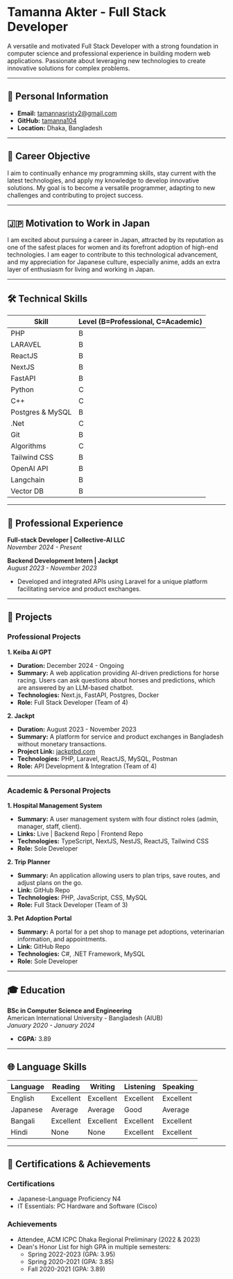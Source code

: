# Tamanna Akter - Full Stack Developer  

A versatile and motivated Full Stack Developer with a strong foundation in computer science and professional experience in building modern web applications. Passionate about leveraging new technologies to create innovative solutions for complex problems.  

---

## 📌 Personal Information  
- **Email:** tamannasristy2@gmail.com  
- **GitHub:** [tamanna104](https://github.com/tamanna104)  
- **Location:** Dhaka, Bangladesh  

---

## 🎯 Career Objective  
I aim to continually enhance my programming skills, stay current with the latest technologies, and apply my knowledge to develop innovative solutions. My goal is to become a versatile programmer, adapting to new challenges and contributing to project success.  

---

## 🇯🇵 Motivation to Work in Japan  
I am excited about pursuing a career in Japan, attracted by its reputation as one of the safest places for women and its forefront adoption of high-end technologies. I am eager to contribute to this technological advancement, and my appreciation for Japanese culture, especially anime, adds an extra layer of enthusiasm for living and working in Japan.  

---

## 🛠️ Technical Skills  

| Skill | Level (B=Professional, C=Academic) |
|-------|------------------------------------|
| PHP | B |
| LARAVEL | B |
| ReactJS | B |
| NextJS | B |
| FastAPI | B |
| Python | C |
| C++ | C |
| Postgres & MySQL | B |
| .Net | C |
| Git | B |
| Algorithms | C |
| Tailwind CSS | B |
| OpenAI API | B |
| Langchain | B |
| Vector DB | B |

---

## 💼 Professional Experience  

**Full-stack Developer | Collective-AI LLC**  
*November 2024 - Present*  

**Backend Development Intern | Jackpt**  
*August 2023 - November 2023*  
- Developed and integrated APIs using Laravel for a unique platform facilitating service and product exchanges.  

---

## 🚀 Projects  

### Professional Projects  

**1. Keiba Ai GPT**  
- **Duration:** December 2024 - Ongoing  
- **Summary:** A web application providing AI-driven predictions for horse racing. Users can ask questions about horses and predictions, which are answered by an LLM-based chatbot.  
- **Technologies:** Next.js, FastAPI, Postgres, Docker  
- **Role:** Full Stack Developer (Team of 4)  

**2. Jackpt**  
- **Duration:** August 2023 - November 2023  
- **Summary:** A platform for service and product exchanges in Bangladesh without monetary transactions.  
- **Project Link:** [jackptbd.com](http://jackptbd.com)  
- **Technologies:** PHP, Laravel, ReactJS, MySQL, Postman  
- **Role:** API Development & Integration (Team of 4)  

---

### Academic & Personal Projects  

**1. Hospital Management System**  
- **Summary:** A user management system with four distinct roles (admin, manager, staff, client).  
- **Links:** Live | Backend Repo | Frontend Repo  
- **Technologies:** TypeScript, NextJS, NestJS, ReactJS, Tailwind CSS  
- **Role:** Sole Developer  

**2. Trip Planner**  
- **Summary:** An application allowing users to plan trips, save routes, and adjust plans on the go.  
- **Link:** GitHub Repo  
- **Technologies:** PHP, JavaScript, CSS, MySQL  
- **Role:** Full Stack Developer (Team of 3)  

**3. Pet Adoption Portal**  
- **Summary:** A portal for a pet shop to manage pet adoptions, veterinarian information, and appointments.  
- **Link:** GitHub Repo  
- **Technologies:** C#, .NET Framework, MySQL  
- **Role:** Sole Developer  

---

## 🎓 Education  

**BSc in Computer Science and Engineering**  
American International University - Bangladesh (AIUB)  
*January 2020 - January 2024*  
- **CGPA:** 3.89  

---

## 🌐 Language Skills  

| Language | Reading | Writing | Listening | Speaking |
|----------|----------|----------|-----------|----------|
| English | Excellent | Excellent | Excellent | Excellent |
| Japanese | Average | Average | Good | Average |
| Bangali | Excellent | Excellent | Excellent | Excellent |
| Hindi | None | None | Excellent | Excellent |

---

## 📜 Certifications & Achievements  

### Certifications  
- Japanese-Language Proficiency N4  
- IT Essentials: PC Hardware and Software (Cisco)  

### Achievements  
- Attendee, ACM ICPC Dhaka Regional Preliminary (2022 & 2023)  
- Dean's Honor List for high GPA in multiple semesters:  
  - Spring 2022-2023 (GPA: 3.95)  
  - Spring 2020-2021 (GPA: 3.85)  
  - Fall 2020-2021 (GPA: 3.89)  
